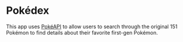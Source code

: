 # Pokédex

This app uses [PokéAPI](https://pokeapi.co/api/v2) to allow users to search through the original 151 Pokémon to find details about their favorite first-gen Pokémon.